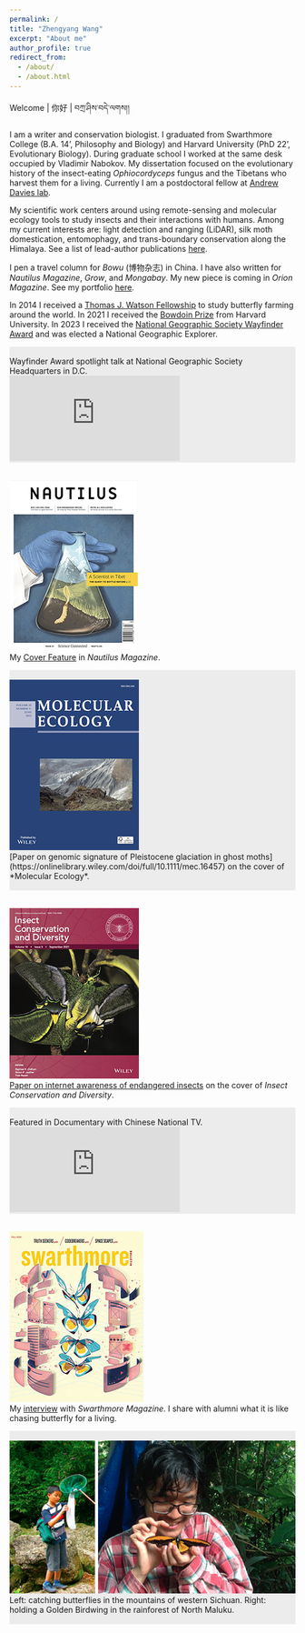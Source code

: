 ```yaml
---
permalink: /
title: "Zhengyang Wang"
excerpt: "About me"
author_profile: true
redirect_from: 
  - /about/
  - /about.html
---
```


Welcome &#124; 你好 &#124; བཀྲ་ཤིས་བདེ་ལགས།།

I am a writer and conservation biologist. I graduated from Swarthmore College (B.A. 14’, Philosophy and Biology) and Harvard University (PhD 22’, Evolutionary Biology). During graduate school I worked at the same desk occupied by Vladimir Nabokov. My dissertation focused on the evolutionary history of the insect-eating *Ophiocordyceps* fungus and the Tibetans who harvest them for a living. Currently I am a postdoctoral fellow at [Andrew Davies lab](https://davieslab.oeb.harvard.edu/).

My scientific work centers around using remote-sensing and molecular ecology tools to study insects and their interactions with humans. Among my current interests are: light detection and ranging (LiDAR), silk moth domestication, entomophagy, and trans-boundary conservation along the Himalaya. See a list of lead-author publications [here](https://little-things-that-run-the-world.github.io/publications/).

I pen a travel column for *Bowu* (博物杂志) in China. I have also written for *Nautilus Magazine*, *Grow*, and *Mongabay*. My new piece is coming in *Orion Magazine*. See my portfolio [here](https://little-things-that-run-the-world.github.io/portfolio/). 

In 2014 I received a [Thomas J. Watson Fellowship](https://en.wikipedia.org/wiki/Watson_Foundation) to study butterfly farming around the world. In 2021 I received the [Bowdoin Prize](https://en.wikipedia.org/wiki/Bowdoin_Prizes) from Harvard University. In 2023 I received the [National Geographic Society Wayfinder Award](https://blog.nationalgeographic.org/2023/05/31/the-national-geographic-society-announces-the-2023-wayfinder-award-recipients/) and was elected a National Geographic Explorer.



<div class="tip" markdown="1" style="background-color: rgb(236,236,236);">
<br/>
Wayfinder Award spotlight talk at National Geographic Society Headquarters in D.C. <br />

<iframe style="max-height: 300px" src="https://www.youtube.com/embed/j6_yPVKT8K8?si=NsjyFxNGwygafQLa" title="YouTube video player" frameborder="0" allow="accelerometer; autoplay; clipboard-write; encrypted-media; gyroscope; picture-in-picture; web-share" allowfullscreen></iframe>

</div>





<br/><img src='/images/Nautilus_cover_300h.jpg'>
<br/>My [Cover Feature](https://nautil.us/the-last-of-the-fungus-370460/) in *Nautilus Magazine*.


<div class="tip" markdown="1" style="background-color: rgb(236,236,236);">
<br/><img src='/images/Molecular Ecology cover.jpg'>
<br/>[Paper on genomic signature of Pleistocene glaciation in ghost moths](https://onlinelibrary.wiley.com/doi/full/10.1111/mec.16457) on the cover of  *Molecular Ecology*.
<br/>
<br/>
</div>


<br/><img src='/images/ICD cover.jpg'>
<br/>[Paper on internet awareness of endangered insects](https://www.researchgate.net/publication/351429178_Out_of_sight_out_of_mind_public_and_research_interest_in_insects_is_negatively_correlated_with_their_conservation_status) on the cover of *Insect Conservation and Diversity*.




<div class="tip" markdown="1" style="background-color: rgb(236,236,236);">
<br/>
Featured in Documentary with Chinese National TV.
<iframe style="max-height: 300px" src="https://www.youtube.com/embed/MjmOtwZefvA?si=bzvh23RQxHV5sFdx" title="YouTube video player" frameborder="0" allow="accelerometer; autoplay; clipboard-write; encrypted-media; gyroscope; picture-in-picture; web-share" allowfullscreen></iframe>


</div>

<br/><img src='/images/Swarthmore_cover.jpg'>
<br/>My [interview](https://magazine.swarthmore.edu/issue/fall-2022/secrets-of-the-butterfly-hunter/) with *Swarthmore Magazine*. I share with alumni what it is like chasing butterfly for a living.

<div class="tip" markdown="1" style="background-color: rgb(236,236,236);">
<br/><img src='/images/catching butterflies.png'>
<br/> Left: catching butterflies in the mountains of western Sichuan. Right: holding a Golden Birdwing in the rainforest of North Maluku.
<br/>
<br/>
</div>


